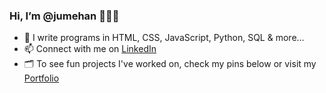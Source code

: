 ### Hi, I’m @jumehan 👩🏻‍💻

- 💾 I write programs in HTML, CSS, JavaScript, Python, SQL & more...
- 📫 Connect with me on [LinkedIn](https://www.linkedin.com/in/juliemenghan/)
- 🗂️ To see fun projects I've worked on, check my pins below or visit my [Portfolio](https://juliehan.me/)

<!---
jumehan/jumehan is a ✨ special ✨ repository because its `README.md` (this file) appears on your GitHub profile.
You can click the Preview link to take a look at your changes.
--->
